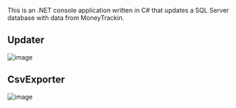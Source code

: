 This is an .NET console application written in C# that updates a SQL Server database with data from MoneyTrackin.

## Updater

![image](https://cloud.githubusercontent.com/assets/904058/12376381/744cb84c-bca5-11e5-9e86-63b71472934c.png)

## CsvExporter

![image](https://cloud.githubusercontent.com/assets/904058/12376382/a443e962-bca5-11e5-9bd3-f1b39c68572d.png)